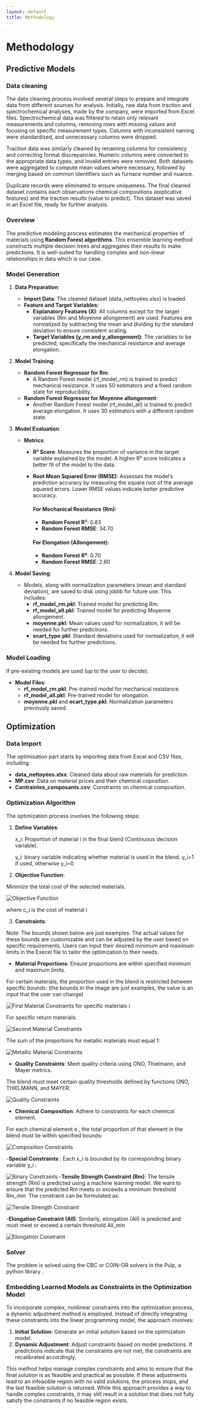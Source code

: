 ```yaml
---
layout: default
title: Methodology
---
```


# Methodology



## Predictive Models

### Data cleaning

The data cleaning process involved several steps to prepare and integrate data from different sources for analysis. Initially, raw data from traction and spectrochemical analyses, made by the company, were imported from Excel files. Spectrochemical data was filtered to retain only relevant measurements and columns, removing rows with missing values and focusing on specific measurement types. Columns with inconsistent naming were standardized, and unnecessary columns were dropped.

Traction data was similarly cleaned by renaming columns for consistency and correcting format discrepancies. Numeric columns were converted to the appropriate data types, and invalid entries were removed. Both datasets were aggregated to compute mean values where necessary, followed by merging based on common identifiers such as furnace number and nuance.

Duplicate records were eliminated to ensure uniqueness. The final cleaned dataset contains each observations chemical compositions (explicative features) and the traction results (value to predict).
This dataset was saved in an Excel file, ready for further analysis.
### Overview

The predictive modeling process estimates the mechanical properties of materials using **Random Forest algorithms**. This ensemble learning method constructs multiple decision trees and aggregates their results to make predictions. It is well-suited for handling complex and non-linear relationships in data which is our case. 

### Model Generation

1. **Data Preparation**:
   - **Import Data**: The cleaned dataset (data_nettoyées.xlsx) is loaded.
   - **Feature and Target Variables**:
     - **Explanatory Features (X)**: All columns except for the target variables (Rm and Moyenne allongement) are used. Features are normalized by subtracting the mean and dividing by the standard deviation to ensure consistent scaling.
     - **Target Variables (y_rm and y_allongement)**: The variables to be predicted, specifically the mechanical resistance and average elongation.

2. **Model Training**:
   - **Random Forest Regressor for Rm**:
     - A Random Forest model (rf_model_rm) is trained to predict mechanical resistance. It uses 50 estimators and a fixed random state for reproducibility.
   - **Random Forest Regressor for Moyenne allongement**:
     - Another Random Forest model (rf_model_all) is trained to predict average elongation. It uses 30 estimators with a different random state.

3. **Model Evaluation**:
   - **Metrics**:
      -  **R² Score**: Measures the proportion of variance in the target variable explained by the model. A higher R² score indicates a better fit of the model to the data.
      - **Root Mean Squared Error (RMSE)**: Assesses the model’s prediction accuracy by measuring the square root of the average squared errors. Lower RMSE values indicate better predictive accuracy.
        
        #### For Mechanical Resistance (Rm):
         - **Random Forest R²**: 0.83
         - **Random Forest RMSE**: 34.70
         
        #### For Elongation (Allongement):
         - **Random Forest R²**: 0.70
         - **Random Forest RMSE**: 2.60

4. **Model Saving**:
   - Models, along with normalization parameters (mean and standard deviation), are saved to disk using joblib for future use. This includes:
     - **rf_model_rm.pkl**: Trained model for predicting Rm.
     - **rf_model_all.pkl**: Trained model for predicting Moyenne allongement.
     - **moyenne.pkl**: Mean values used for normalization, it will be needed for further predictions.
     - **ecart_type.pkl**: Standard deviations used for normalization,  it will be needed for further predictions.

### Model Loading

If pre-existing models are used (up to the user to decide):
   - **Model Files**:
     - **rf_model_rm.pkl**: Pre-trained model for mechanical resistance.
     - **rf_model_all.pkl**: Pre-trained model for elongation.
     - **moyenne.pkl** and **ecart_type.pkl**: Normalization parameters previously saved.

## Optimization
### Data Import

The optimisation part starts by importing data from Excel and CSV files, including:
- **data_nettoyées.xlsx**: Cleaned data about raw materials for prediction.
- **MP.csv**: Data on material prices and their chemical coposition. 
- **Contraintes_composants.csv**: Constraints on chemical composition.

### Optimization Algorithm

The optimization process involves the following steps:

1. **Define Variables**:

    x_i: Proportion of material i in the final blend (Continuous decision variable).
      
    y_i: binary variable indicating whether material is used in the blend.  y_i=1 if used, otherwise y_i=0 

2. **Objective Function**:

Minimize the total cost of the selected materials.
   
   ![Objective Function](assets/Objectif.png)

   where  c_i  is the cost of material  i 

3. **Constraints**:
   
Note: The bounds shown below are just examples. The actual values for these bounds are customizable and can be adjusted by the user based on specific requirements. Users can input their desired minimum and maximum limits in the Execel file to tailor the optimization to their needs.

   - **Material Proportions**: Ensure proportions are within specified minimum and maximum limits.
     
  For certain materials, the proportion used in the blend is restricted between specific bounds: (the bounds in the image are just examples, the value is an input that the user can change) 
  
 ![First Material Constraints](assets/material1.png)
    for specific materials  i 


 For specific return materials:

 ![Second Material Constraints](assets/material2.png)

The sum of the proportions for metallic materials must equal 1:

![Metallic Material Constraints](assets/sum.png)


     
   - **Quality Constraints**: Meet quality criteria using ONO, Thielmann, and Mayer metrics.

The blend must meet certain quality thresholds defined by functions ONO, THIELMANN, and MAYER:

 ![Quality Constraints](assets/Quality.png)
   
   - **Chemical Composition**: Adhere to constraints for each chemical element.

For each chemical element  e , the total proportion of that element in the blend must lie within specified bounds:

![Composition Constraints](assets/Composition.png)

   -**Special Constraints** : Each x_i is bounded by its corresponding binary variable  y_i  :
   
![Binary Constraints](assets/binary.png)
   -**Tensile Strength Constraint (Rm)**: The tensile strength (Rm) is predicted using a machine learning model. We want to ensure that the predicted Rm meets or exceeds a minimum threshold Rm_min
​
The constraint can be formulated as:

![Tensile Strength Constraint](assets/Rm.png)

   -**Elongation Constraint (All)**: Similarly, elongation (All) is predicted and must meet or exceed a certain threshold All_min
   
![Elongation Constraint](assets/All.png)

   


### Solver

The problem is solved using the CBC or COIN-OR solvers in the Pulp, a python library .

### Embedding Learned Models as Constraints in the Optimization Model

To incorporate complex, nonlinear constraints into the optimization process, a dynamic adjustment method is employed. Instead of directly integrating these constraints into the linear programming model, the approach involves:

1. **Initial Solution**: Generate an initial solution based on the optimization model.
2. **Dynamic Adjustment**: Adjust constraints based on model predictions. If predictions indicate that the constraints are not met, the constraints are recalibrated accordingly.

This method helps manage complex constraints and aims to ensure that the final solution is as feasible and practical as possible. If these adjustments lead to an infeasible region with no valid solutions, the process stops, and the last feasible solution is returned. While this approach provides a way to handle complex constraints, it may still result in a solution that does not fully satisfy the constraints if no feasible region exists.

